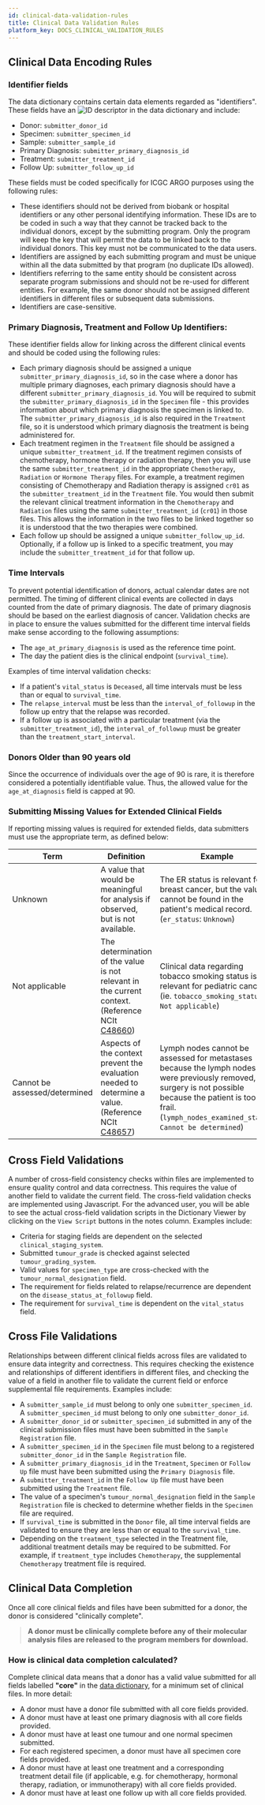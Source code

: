 ```yaml
---
id: clinical-data-validation-rules
title: Clinical Data Validation Rules
platform_key: DOCS_CLINICAL_VALIDATION_RULES
---
```


## Clinical Data Encoding Rules

### Identifier fields

The data dictionary contains certain data elements regarded as "identifiers". These fields have an ![ID](/assets/submission/dictionary-id.svg) descriptor in the data dictionary and include:

- Donor: `submitter_donor_id`
- Specimen: `submitter_specimen_id`
- Sample: `submitter_sample_id`
- Primary Diagnosis: `submitter_primary_diagnosis_id`
- Treatment: `submitter_treatment_id`
- Follow Up: `submitter_follow_up_id`

These fields must be coded specifically for ICGC ARGO purposes using the following rules:

- These identifiers should not be derived from biobank or hospital identifiers or any other personal identifying information. These IDs are to be coded in such a way that they cannot be tracked back to the individual donors, except by the submitting program. Only the program will keep the key that will permit the data to be linked back to the individual donors. This key must not be communicated to the data users.
- Identifiers are assigned by each submitting program and must be unique within all the data submitted by that program (no duplicate IDs allowed).
- Identifiers referring to the same entity should be consistent across separate program submissions and should not be re-used for different entities. For example, the same donor should not be assigned different identifiers in different files or subsequent data submissions.
- Identifiers are case-sensitive.

### Primary Diagnosis, Treatment and Follow Up Identifiers:

These identifier fields allow for linking across the different clinical events and should be coded using the following rules:

- Each primary diagnosis should be assigned a unique `submitter_primary_diagnosis_id`, so in the case where a donor has multiple primary diagnoses, each primary diagnosis should have a different `submitter_primary_diagnosis_id`. You will be required to submit the `submitter_primary_diagnosis_id` in the `Specimen` file - this provides information about which primary diagnosis the specimen is linked to. The `submitter_primary_diagnosis_id` is also required in the `Treatment` file, so it is understood which primary diagnosis the treatment is being administered for.
- Each treatment regimen in the `Treatment` file should be assigned a unique `submitter_treatment_id`. If the treatment regimen consists of chemotherapy, hormone therapy or radiation therapy, then you will use the same `submitter_treatment_id` in the appropriate `Chemotherapy`, `Radiation` or `Hormone Therapy` files. For example, a treatment regimen consisting of Chemotherapy and Radiation therapy is assigned `cr01` as the `submitter_treatment_id` in the `Treatment` file. You would then submit the relevant clinical treatment information in the `Chemotherapy` and `Radiation` files using the same `submitter_treatment_id` (`cr01`) in those files. This allows the information in the two files to be linked together so it is understood that the two therapies were combined.
- Each follow up should be assigned a unique `submitter_follow_up_id`. Optionally, if a follow up is linked to a specific treatment, you may include the `submitter_treatment_id` for that follow up.

### Time Intervals

To prevent potential identification of donors, actual calendar dates are not permitted. The timing of different clinical events are collected in days counted from the date of primary diagnosis. The date of primary diagnosis should be based on the earliest diagnosis of cancer. Validation checks are in place to ensure the values submitted for the different time interval fields make sense according to the following assumptions:

- The `age_at_primary_diagnosis` is used as the reference time point.
- The day the patient dies is the clinical endpoint (`survival_time`).

Examples of time interval validation checks:

- If a patient's `vital_status` is `Deceased`, all time intervals must be less than or equal to `survival_time`.
- The `relapse_interval` must be less than the `interval_of_followup` in the follow up entry that the relapse was recorded.
- If a follow up is associated with a particular treatment (via the `submitter_treatment_id`), the `interval_of_followup` must be greater than the `treatment_start_interval`.

### Donors Older than 90 years old

Since the occurrence of individuals over the age of 90 is rare, it is therefore considered a potentially identifiable value. Thus, the allowed value for the `age_at_diagnosis` field is capped at 90.

### Submitting Missing Values for Extended Clinical Fields

If reporting missing values is required for extended fields, data submitters must use the appropriate term, as defined below:

| Term                          | Definition                                                                                                                                                                                                        | Example                                                                                                                                                                                                             |
| ----------------------------- | ----------------------------------------------------------------------------------------------------------------------------------------------------------------------------------------------------------------- | ------------------------------------------------------------------------------------------------------------------------------------------------------------------------------------------------------------------- |
| Unknown                       | A value that would be meaningful for analysis if observed, but is not available.                                                                                                                                  | The ER status is relevant for breast cancer, but the value cannot be found in the patient's medical record. (`er_status`: `Unknown`)                                                                                |
| Not applicable                | The determination of the value is not relevant in the current context. (Reference NCIt [C48660](https://ncithesaurus.nci.nih.gov/ncitbrowser/ConceptReport.jsp?dictionary=NCI_Thesaurus&ns=ncit&code=C48660))     | Clinical data regarding tobacco smoking status is not relevant for pediatric cancers. (ie. `tobacco_smoking_status`: `Not applicable`)                                                                              |
| Cannot be assessed/determined | Aspects of the context prevent the evaluation needed to determine a value. (Reference NCIt [C48657](https://ncithesaurus.nci.nih.gov/ncitbrowser/ConceptReport.jsp?dictionary=NCI_Thesaurus&ns=ncit&code=C48657)) | Lymph nodes cannot be assessed for metastases because the lymph nodes were previously removed, or surgery is not possible because the patient is too frail. (`lymph_nodes_examined_status`: `Cannot be determined`) |

## Cross Field Validations

A number of cross-field consistency checks within files are implemented to ensure quality control and data correctness. This requires the value of another field to validate the current field. The cross-field validation checks are implemented using Javascript. For the advanced user, you will be able to see the actual cross-field validation scripts in the Dictionary Viewer by clicking on the `View Script` buttons in the notes column. Examples include:

- Criteria for staging fields are dependent on the selected `clinical_staging_system`.
- Submitted `tumour_grade` is checked against selected `tumour_grading_system`.
- Valid values for `specimen_type` are cross-checked with the `tumour_normal_designation` field.
- The requirement for fields related to relapse/recurrence are dependent on the `disease_status_at_followup` field.
- The requirement for `survival_time` is dependent on the `vital_status` field.

## Cross File Validations

Relationships between different clinical fields across files are validated to ensure data integrity and correctness. This requires checking the existence and relationships of different identifiers in different files, and checking the value of a field in another file to validate the current field or enforce supplemental file requirements. Examples include:

- A `submitter_sample_id` must belong to only one `submitter_specimen_id`. A `submitter_specimen_id` must belong to only one `submitter_donor_id`.
- A `submitter_donor_id` or `submitter_specimen_id` submitted in any of the clinical submission files must have been submitted in the `Sample Registration` file.
- A `submitter_specimen_id` in the `Specimen` file must belong to a registered `submitter_donor_id` in the `Sample Registration` file.
- A `submitter_primary_diagnosis_id` in the `Treatment`, `Specimen` or `Follow Up` file must have been submitted using the `Primary Diagnosis` file.
- A `submitter_treatment_id` in the `Follow Up` file must have been submitted using the `Treatment` file.
- The value of a specimen's `tumour_normal_designation` field in the `Sample Registration` file is checked to determine whether fields in the `Specimen` file are required.
- If `survival_time` is submitted in the `Donor` file, all time interval fields are validated to ensure they are less than or equal to the `survival_time`.
- Depending on the `treatment_type` selected in the Treatment file, additional treatment details may be required to be submitted. For example, if `treatment_type` includes `Chemotherapy`, the supplemental `Chemotherapy` treatment file is required.

## Clinical Data Completion

Once all core clinical fields and files have been submitted for a donor, the donor is considered "clinically complete".

> **A donor must be clinically complete before any of their molecular analysis files are released to the program members for download.**

### How is clinical data completion calculated?

Complete clinical data means that a donor has a valid value submitted for all fields labelled **"core"** in the [data dictionary](/dictionary), for a minimum set of clinical files. In more detail:

- A donor must have a donor file submitted with all core fields provided.
- A donor must have at least one primary diagnosis with all core fields provided.
- A donor must have at least one tumour and one normal specimen submitted.
- For each registered specimen, a donor must have all specimen core fields provided.
- A donor must have at least one treatment and a corresponding treatment detail file (if applicable, e.g. for chemotherapy, hormonal therapy, radiation, or immunotherapy) with all core fields provided.
- A donor must have at least one follow up with all core fields provided.
